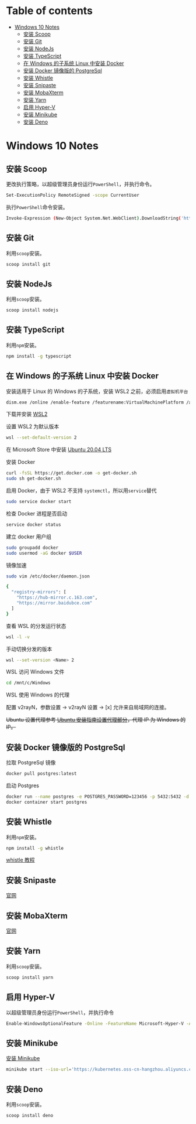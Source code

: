 # Table of contents

- [Windows 10 Notes](#windows-10-notes)
  - [安装 Scoop](#安装-scoop)
  - [安装 Git](#安装-git)
  - [安装 NodeJs](#安装-nodejs)
  - [安装 TypeScript](#安装-typescript)
  - [在 Windows 的子系统 Linux 中安装 Docker](#在-windows-的子系统-linux-中安装-docker)
  - [安装 Docker 镜像版的 PostgreSql](#安装-docker-镜像版的-postgresql)
  - [安装 Whistle](#安装-whistle)
  - [安装 Snipaste](#安装-snipaste)
  - [安装 MobaXterm](#安装-mobaxterm)
  - [安装 Yarn](#安装-yarn)
  - [启用 Hyper-V](#启用-hyper-v)
  - [安装 Minikube](#安装-minikube)
  - [安装 Deno](#安装-deno)

# Windows 10 Notes

## 安装 Scoop

更改执行策略，以超级管理员身份运行`PowerShell`，并执行命令。

```bash
Set-ExecutionPolicy RemoteSigned -scope CurrentUser
```

执行`PowerShell`命令安装。

```bash
Invoke-Expression (New-Object System.Net.WebClient).DownloadString('https://get.scoop.sh')
```

## 安装 Git

利用`scoop`安装。

```bash
scoop install git
```

## 安装 NodeJs

利用`scoop`安装。

```bash
scoop install nodejs
```

## 安装 TypeScript

利用`npm`安装。

```bash
npm install -g typescript
```

## 在 Windows 的子系统 Linux 中安装 Docker

安装适用于 Linux 的 Windows 的子系统，安装 WSL2 之前，必须启用`虚拟机平台`

```bash
dism.exe /online /enable-feature /featurename:VirtualMachinePlatform /all /norestart
```

下载并安装 [WSL2](https://docs.microsoft.com/zh-cn/windows/wsl/wsl2-kernel)

设置 WSL2 为默认版本

```bash
wsl --set-default-version 2
```

在 Microsoft Store 中安装 [Ubuntu 20.04 LTS](https://www.microsoft.com/zh-cn/p/ubuntu-2004-lts/9n6svws3rx71#activetab=pivot:overviewtab)

安装 Docker

```bash
curl -fsSL https://get.docker.com -o get-docker.sh
sudo sh get-docker.sh
```

启用 Docker，由于 WSL2 不支持 `systemctl`，所以用`service`替代

```bash
sudo service docker start
```

检查 Docker 进程是否启动

```bash
service docker status
```

建立 docker 用户组

```bash
sudo groupadd docker
sudo usermod -aG docker $USER
```

镜像加速

```bash
sudo vim /etc/docker/daemon.json

{
  "registry-mirrors": [
    "https://hub-mirror.c.163.com",
    "https://mirror.baidubce.com"
  ]
}
```

查看 WSL 的分发运行状态

```bash
wsl -l -v
```

手动切换分发的版本

```bash
wsl --set-version <Name> 2
```

WSL 访问 Windows 文件

```bash
cd /mnt/c/Windows
```

WSL 使用 Windows 的代理

配置 v2rayN，参数设置 -> v2rayN 设置 -> [x] 允许来自局域网的连接。

~~Ubuntu 设置代理参考 [Ubuntu 安装指南设置代理部分](./ubuntu.md#将-zsh-用作默认-shell)，代理 IP 为 Windows 的 IP。~~

## 安装 Docker 镜像版的 PostgreSql

拉取 PostgreSql 镜像

```bash
docker pull postgres:latest
```

启动 Postgres

```bash
docker run --name postgres -e POSTGRES_PASSWORD=123456 -p 5432:5432 -d postgres:latest
docker container start postgres
```

## 安装 Whistle

利用`npm`安装。

```bash
npm install -g whistle
```

[whistle 教程](https://wproxy.org/whistle/)

## 安装 Snipaste

[官网](https://zh.snipaste.com/)

## 安装 MobaXterm

[官网](https://mobaxterm.mobatek.net/)

## 安装 Yarn

利用`scoop`安装。

```bash
scoop install yarn
```

## 启用 Hyper-V

以超级管理员身份运行`PowerShell`，并执行命令

```bash
Enable-WindowsOptionalFeature -Online -FeatureName Microsoft-Hyper-V -All
```

## 安装 Minikube

[安装 Minikube](https://kubernetes.io/zh/docs/tasks/tools/install-minikube/)

```bash
minikube start --iso-url='https://kubernetes.oss-cn-hangzhou.aliyuncs.com/minikube/iso/minikube-v1.13.0.iso' --image-repository=registry.cn-hangzhou.aliyuncs.com/google_containers
```

## 安装 Deno

利用`scoop`安装。

```bash
scoop install deno
```
